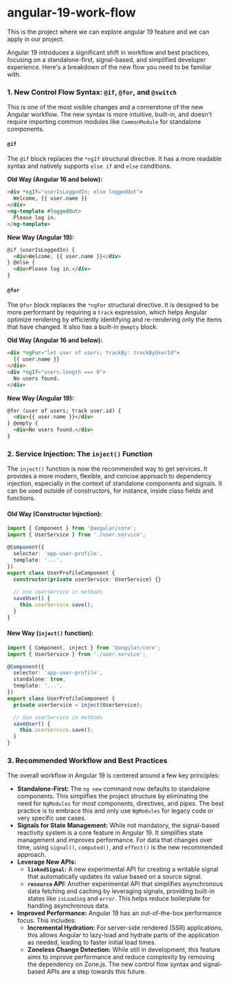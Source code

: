 # angular-19-work-flow
This is the project where we can explore angular 19 feature and we can apply in our project.


Angular 19 introduces a significant shift in workflow and best practices, focusing on a standalone-first, signal-based, and simplified developer experience. Here's a breakdown of the new flow you need to be familiar with.

### 1\. New Control Flow Syntax: `@if`, `@for`, and `@switch`

This is one of the most visible changes and a cornerstone of the new Angular workflow. The new syntax is more intuitive, built-in, and doesn't require importing common modules like `CommonModule` for standalone components.

#### `@if`

The `@if` block replaces the `*ngIf` structural directive. It has a more readable syntax and natively supports `else if` and `else` conditions.

**Old Way (Angular 16 and below):**

```html
<div *ngIf="userIsLoggedIn; else loggedOut">
  Welcome, {{ user.name }}
</div>
<ng-template #loggedOut>
  Please log in.
</ng-template>
```

**New Way (Angular 19):**

```html
@if (userIsLoggedIn) {
  <div>Welcome, {{ user.name }}</div>
} @else {
  <div>Please log in.</div>
}
```

#### `@for`

The `@for` block replaces the `*ngFor` structural directive. It is designed to be more performant by requiring a `track` expression, which helps Angular optimize rendering by efficiently identifying and re-rendering only the items that have changed. It also has a built-in `@empty` block.

**Old Way (Angular 16 and below):**

```html
<div *ngFor="let user of users; trackBy: trackByUserId">
  {{ user.name }}
</div>
<div *ngIf="users.length === 0">
  No users found.
</div>
```

**New Way (Angular 19):**

```html
@for (user of users; track user.id) {
  <div>{{ user.name }}</div>
} @empty {
  <div>No users found.</div>
}
```

### 2\. Service Injection: The `inject()` Function

The `inject()` function is now the recommended way to get services. It provides a more modern, flexible, and concise approach to dependency injection, especially in the context of standalone components and signals. It can be used outside of constructors, for instance, inside class fields and functions.

#### Old Way (Constructor Injection):

```typescript
import { Component } from '@angular/core';
import { UserService } from './user.service';

@Component({
  selector: 'app-user-profile',
  template: '...',
})
export class UserProfileComponent {
  constructor(private userService: UserService) {}
  
  // Use userService in methods
  saveUser() {
    this.userService.save();
  }
}
```

#### New Way (`inject()` function):

```typescript
import { Component, inject } from '@angular/core';
import { UserService } from './user.service';

@Component({
  selector: 'app-user-profile',
  standalone: true,
  template: '...',
})
export class UserProfileComponent {
  private userService = inject(UserService);

  // Use userService in methods
  saveUser() {
    this.userService.save();
  }
}
```

### 3\. Recommended Workflow and Best Practices

The overall workflow in Angular 19 is centered around a few key principles:

  * **Standalone-First:** The `ng new` command now defaults to standalone components. This simplifies the project structure by eliminating the need for `NgModules` for most components, directives, and pipes. The best practice is to embrace this and only use `NgModules` for legacy code or very specific use cases.
  * **Signals for State Management:** While not mandatory, the signal-based reactivity system is a core feature in Angular 19. It simplifies state management and improves performance. For data that changes over time, using `signal()`, `computed()`, and `effect()` is the new recommended approach.
  * **Leverage New APIs:**
      * **`linkedSignal`:** A new experimental API for creating a writable signal that automatically updates its value based on a source signal.
      * **`resource` API:** Another experimental API that simplifies asynchronous data fetching and caching by leveraging signals, providing built-in states like `isLoading` and `error`. This helps reduce boilerplate for handling asynchronous data.
  * **Improved Performance:** Angular 19 has an out-of-the-box performance focus. This includes:
      * **Incremental Hydration:** For server-side rendered (SSR) applications, this allows Angular to lazy-load and hydrate parts of the application as needed, leading to faster initial load times.
      * **Zoneless Change Detection:** While still in development, this feature aims to improve performance and reduce complexity by removing the dependency on Zone.js. The new control flow syntax and signal-based APIs are a step towards this future.

